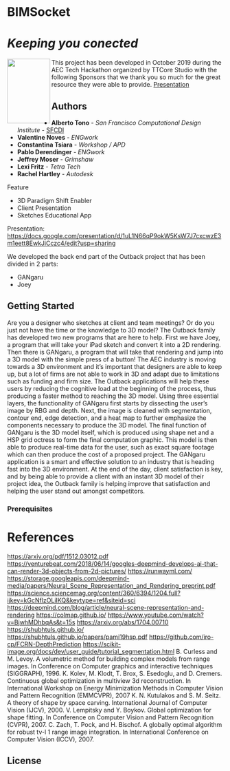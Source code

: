 # BIMSocket

*Keeping you conected*
=====================================================

<img src="kanganru.png" align="left" width="100" height="150" />

This project has been developed in October 2019 during the AEC Tech Hackathon organized by TTCore Studio with the following Sponsors that we thank you so much for the great resource they were able to provide. 
[Presentation](https://docs.google.com/presentation/d/1PY0RU9T0NnZnrGIihKm32UpJGw9H2y3DOEGgaJlzG2o/edit?ts=5dab4ee7#slide=id.g640068be55_0_5)



## Authors
* **Alberto Tono** - *San Francisco Computational Design Institute* - [SFCDI](https://www.sfcdi.org)
* **Valentine Noves** - *ENGwork* 
* **Constantina Tsiara** - *Workshop / APD* 
* **Pablo Derendinger** - *ENGwork*
* **Jeffrey Moser** - *Grimshaw*
* **Lexi Fritz** - *Tetra Tech*
* **Rachel Hartley** - *Autodesk*

Feature
* 3D Paradigm Shift Enabler
* Client Presentation
* Sketches Educational App


Presentation: 
https://docs.google.com/presentation/d/1uL1N66qP9okW5KsW7J7cxcwzE3m1eett8EwkJiCczc4/edit?usp=sharing


We developed the back end part of the Outback project that has been divided in 2 parts: 

* GANgaru
* Joey


## Getting Started

Are you a designer who sketches at client and team meetings? Or do you just not have the time or the knowledge to 3D model? The Outback family has developed two new programs that are here to help. First we have Joey, a program that will take your iPad sketch and convert it into a 2D rendering. Then there is GANgaru, a program that will take that rendering and jump into a 3D model with the simple press of a button!
The AEC industry is moving towards a 3D environment and it’s important that designers are able to keep up, but a lot of firms are not able to work in 3D and adapt due to limitations such as funding and firm size. The Outback applications will help these users by reducing the cognitive load at the beginning of the process, thus producing a faster method to reaching the 3D model. Using three essential layers, the functionality of GANgaru first starts by dissecting the user’s image by RBG and depth. Next, the image is cleaned with segmentation, contour end, edge detection, and a heat map to further emphasize the components necessary to produce the 3D model. The final function of GANgaru is the 3D model itself, which is produced using shape net and a HSP grid octress to form the final computation graphic. This model is then able to produce real-time data for the user, such as exact square footage which can then produce the cost of a proposed project.
The GANgaru application is a smart and effective solution to an industry that is heading fast into the 3D environment. At the end of the day, client satisfaction is key, and by being able to provide a client with an instant 3D model of their project idea, the Outback family is helping improve that satisfaction and helping the user stand out amongst competitors.



### Prerequisites





# References

https://arxiv.org/pdf/1512.03012.pdf
https://venturebeat.com/2018/06/14/googles-deepmind-develops-ai-that-can-render-3d-objects-from-2d-pictures/
https://runwayml.com/ 
https://storage.googleapis.com/deepmind-media/papers/Neural_Scene_Representation_and_Rendering_preprint.pdf
https://science.sciencemag.org/content/360/6394/1204.full?ijkey=kGcNflzOLiIKQ&keytype=ref&siteid=sci
https://deepmind.com/blog/article/neural-scene-representation-and-rendering
https://colmap.github.io/
https://www.youtube.com/watch?v=BjwhMDhbqAs&t=15s
https://arxiv.org/abs/1704.00710
https://shubhtuls.github.io/
https://shubhtuls.github.io/papers/pami19hsp.pdf
https://github.com/iro-cp/FCRN-DepthPrediction
https://scikit-image.org/docs/dev/user_guide/tutorial_segmentation.html
B. Curless and M. Levoy. A volumetric method for building complex models from range images. In Conference on Computer graphics and interactive techniques (SIGGRAPH), 1996.
K. Kolev, M. Klodt, T. Brox, S. Esedoglu, and D. Cremers. Continuous global optimization in multiview 3d reconstruction. In International Workshop on Energy Minimization Methods in Computer Vision and Pattern Recognition (EMMCVPR), 2007
K. N. Kutulakos and S. M. Seitz. A theory of shape by space carving. International Journal of Computer Vision (IJCV), 2000.
V. Lempitsky and Y. Boykov. Global optimization for shape fitting. In Conference on Computer Vision and Pattern Recognition (CVPR), 2007.
C. Zach, T. Pock, and H. Bischof. A globally optimal algorithm for robust tv-l 1 range image integration. In International Conference on Computer Vision (ICCV), 2007.


## License
